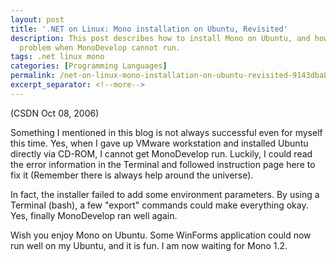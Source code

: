 ```yaml
---
layout: post
title: '.NET on Linux: Mono installation on Ubuntu, Revisited'
description: This post describes how to install Mono on Ubuntu, and how to fix the
  problem when MonoDevelop cannot run.
tags: .net linux mono
categories: [Programming Languages]
permalink: /net-on-linux-mono-installation-on-ubuntu-revisited-9143dba89b99
excerpt_separator: <!--more-->
---
```

(CSDN Oct 08, 2006)

Something I mentioned in this blog is not always successful even for myself this time. Yes, when I gave up VMware workstation and installed Ubuntu directly via CD-ROM, I cannot get MonoDevelop run. Luckily, I could read the error information in the Terminal and followed instruction page here to fix it (Remember there is always help around the universe).

In fact, the installer failed to add some environment parameters. By using a Terminal (bash), a few "export" commands could make everything okay. Yes, finally MonoDevelop ran well again.

Wish you enjoy Mono on Ubuntu. Some WinForms application could now run well on my Ubuntu, and it is fun. I am now waiting for Mono 1.2.
<!--more-->
